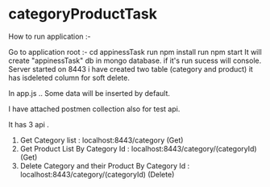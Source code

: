 # categoryProductTask

How to run application :-

Go to application root :- cd appinessTask
run npm install
run npm start
It will create "appinessTask" db in mongo database.
if it's run sucess will console.
	Server started on 8443
i have created two table (category and product)
it has isdeleted column for soft delete.

In app.js .. Some data will be inserted by default.

I have attached postmen collection also for test api.

It has 3 api .

1) Get Category list : localhost:8443/category (Get)
2) Get Product List By Category Id : localhost:8443/category/(categoryId) (Get)
3) Delete Category and their Product By Category Id : localhost:8443/category/(categoryId) (Delete)

